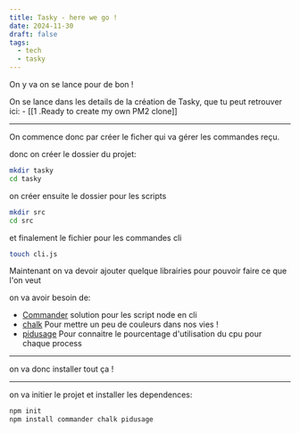 ```yaml
---
title: Tasky - here we go !
date: 2024-11-30
draft: false
tags:
  - tech
  - tasky
---
```


On y va on se lance pour de bon !

On se lance dans les details de la création de Tasky, que tu peut retrouver ici:
	- [[1 .Ready to create my own PM2 clone]]

---

On commence donc par créer le ficher qui va gérer les commandes reçu.

donc on créer le dossier du projet:

```bash
mkdir tasky
cd tasky
```

on créer ensuite le dossier pour les scripts
```bash
mkdir src
cd src
```

et finalement le fichier pour les commandes cli
```bash
touch cli.js
```

Maintenant on va devoir ajouter quelque librairies pour pouvoir faire ce que l'on veut

on va avoir besoin de:
- [Commander](https://www.npmjs.com/package/commander) solution pour les script node en cli
- [chalk](https://www.npmjs.com/package/chalk) Pour mettre un peu de couleurs dans nos vies !
- [pidusage](https://www.npmjs.com/package/pidusage) Pour connaitre le pourcentage d'utilisation du cpu pour chaque process

---

on va donc installer tout ça !

---

on va initier le projet et installer les dependences:
```bash
npm init
npm install commander chalk pidusage
```


